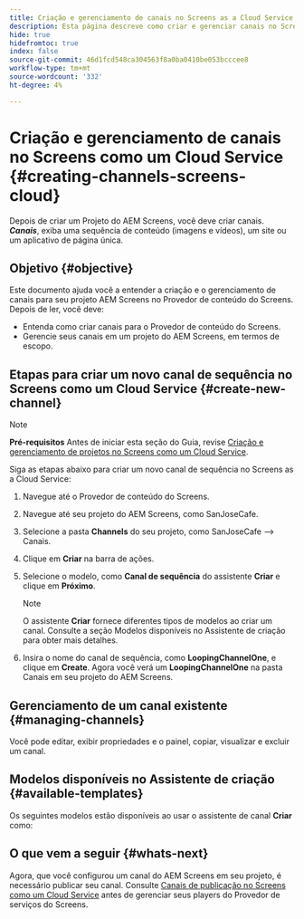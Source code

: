 ```yaml
---
title: Criação e gerenciamento de canais no Screens as a Cloud Service
description: Esta página descreve como criar e gerenciar canais no Screens as a Cloud Service.
hide: true
hidefromtoc: true
index: false
source-git-commit: 46d1fcd548ca304563f8a0ba0410be053bcccee8
workflow-type: tm+mt
source-wordcount: '332'
ht-degree: 4%

---
```



# Criação e gerenciamento de canais no Screens como um Cloud Service {#creating-channels-screens-cloud}

Depois de criar um Projeto do AEM Screens, você deve criar canais.
***Canais***, exiba uma sequência de conteúdo (imagens e vídeos), um site ou um aplicativo de página única.

## Objetivo {#objective}

Este documento ajuda você a entender a criação e o gerenciamento de canais para seu projeto AEM Screens no Provedor de conteúdo do Screens. Depois de ler, você deve:

* Entenda como criar canais para o Provedor de conteúdo do Screens.
* Gerencie seus canais em um projeto do AEM Screens, em termos de escopo.

## Etapas para criar um novo canal de sequência no Screens como um Cloud Service {#create-new-channel}

>[!NOTE]
>**Pré-requisitos**
>Antes de iniciar esta seção do Guia, revise [Criação e gerenciamento de projetos no Screens como um Cloud Service](/help/screens-cloud/creating-content/creating-projects-screens-cloud.md).

Siga as etapas abaixo para criar um novo canal de sequência no Screens as a Cloud Service:

1. Navegue até o Provedor de conteúdo do Screens.
1. Navegue até seu projeto do AEM Screens, como SanJoseCafe.
1. Selecione a pasta **Channels** do seu projeto, como SanJoseCafe —> Canais.
1. Clique em **Criar** na barra de ações.
1. Selecione o modelo, como **Canal de sequência** do assistente **Criar** e clique em **Próximo**.

   >[!NOTE]
   > O assistente **Criar** fornece diferentes tipos de modelos ao criar um canal. Consulte a seção Modelos disponíveis no Assistente de criação para obter mais detalhes.

1. Insira o nome do canal de sequência, como **LoopingChannelOne**, e clique em **Create**.
Agora você verá um **LoopingChannelOne** na pasta Canais em seu projeto do AEM Screens.

## Gerenciamento de um canal existente {#managing-channels}

Você pode editar, exibir propriedades e o painel, copiar, visualizar e excluir um canal.

## Modelos disponíveis no Assistente de criação {#available-templates}

Os seguintes modelos estão disponíveis ao usar o assistente de canal **Criar** como:

## O que vem a seguir {#whats-next}

Agora, que você configurou um canal do AEM Screens em seu projeto, é necessário publicar seu canal. Consulte [Canais de publicação no Screens como um Cloud Service](/help/screens-cloud/creating-content/manage-publish.md) antes de gerenciar seus players do Provedor de serviços do Screens.